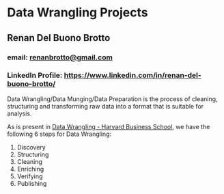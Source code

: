 # Data Wrangling Projects
## Renan Del Buono Brotto
### email: renanbrotto@gmail.com
### LinkedIn Profile: https://www.linkedin.com/in/renan-del-buono-brotto/

Data Wrangling/Data Munging/Data Preparation is the process of cleaning, structuring and transforming raw data into a format that is suitable for analysis.

As is present in [Data Wrangling - Harvard Business School](https://online.hbs.edu/blog/post/data-wrangling), we have the following 6 steps for Data Wrangling:

1. Discovery
2. Structuring
3. Cleaning
4. Enriching
5. Verifying
6. Publishing
